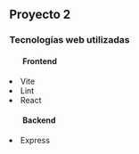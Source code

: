 ## Proyecto 2 
<h3>Tecnologías web utilizadas</h3>
<ul><h4>Frontend</h4></ul>
<li>Vite</li>
<li>Lint</li>
<li>React</li>

<ul><h4>Backend</h4></ul>
<li>Express</li>
